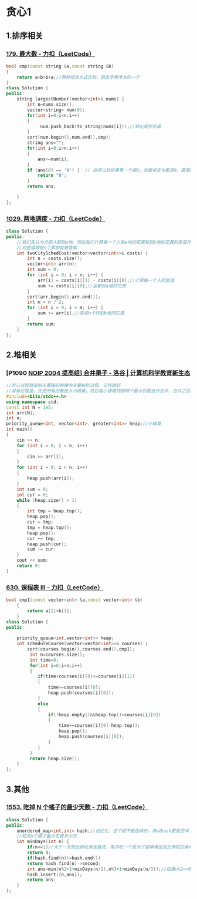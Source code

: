 # 贪心1

## 1.排序相关

### [179. 最大数 - 力扣（LeetCode）](https://leetcode.cn/problems/largest-number/)

```c++
bool cmp(const string &a,const string &b)
{
    return a+b>b+a;//两种组合方式比较，选出字典序大的一个
}
class Solution {
public:
    string largestNumber(vector<int>& nums) {
        int n=nums.size();
        vector<string> num(0);
        for(int i=0;i<n;i++)
        {
             num.push_back(to_string(nums[i]));//转化成字符串
        }
        sort(num.begin(),num.end(),cmp);
        string ans="";
        for(int i=0;i<n;i++)
        {
            ans+=num[i];
        }
        if (ans[0] == '0') {  // 排序过后如果第一个是0，后面肯定也都是0，直接输出0即可
            return "0";
        }
        return ans;

    }
};
```

### [1029. 两地调度 - 力扣（LeetCode）](https://leetcode.cn/problems/two-city-scheduling/submissions/597891783/)

```c++
class Solution {
public:
    //我们先认为全部人都到a地，然后我们计算每一个人到a地的花费和到b地的花费的差值作为从a地转到b地的花费，对差值从小到达排序，
    //对差值取前n个累加就是答案
    int twoCitySchedCost(vector<vector<int>>& costs) {
        int n = costs.size();
		vector<int> arr(n);
		int sum = 0;
		for (int i = 0; i < n; i++) {
			arr[i] = costs[i][1] - costs[i][0];//计算每一个人的差值
			sum += costs[i][0];//全都到a地的花费
		}
		sort(arr.begin(),arr.end());
		int m = n / 2;
		for (int i = 0; i < m; i++) {
			sum += arr[i];//取前n个转到b地的花费
		}
		return sum;
    }
};
```

## 2.堆相关

### [P1090 [NOIP 2004 提高组\] 合并果子 - 洛谷 | 计算机科学教育新生态](https://www.luogu.com.cn/problem/P1090)

```c++
//贪心过程就是哈夫曼编码构建哈夫曼树的过程，记住就好
//具体过程是，先把所有的数放入小根堆，然后取小根堆顶部两个最小的数进行合并，合并之后的结果就是当前最小的代价（每次累加），然后把合并完的数放入堆中，直到堆中只剩下一个数
#include<bits/stdc++.h>
using namespace std;
const int N = 1e5;
int arr[N];
int n;
priority_queue<int, vector<int>, greater<int>> heap;//小根堆
int main()
{
    cin >> n;
    for (int i = 0; i < n; i++)
    {
        cin >> arr[i];
    }
    for (int i = 0; i < n; i++)
    {
        heap.push(arr[i]);
    }
    int sum = 0;
    int cur = 0;
    while (heap.size() > 1)
    {
        int tmp = heap.top();
        heap.pop();
        cur = tmp;
        tmp = heap.top();
        heap.pop();
        cur += tmp;
        heap.push(cur);
        sum += cur;
    }
    cout << sum;
    return 0;
}
```

### [630. 课程表 III - 力扣（LeetCode）](https://leetcode.cn/problems/course-schedule-iii/description/)

```c++
bool cmp1(const vector<int> &a,const vector<int> &b)
    {
        return a[1]<b[1];
    }
class Solution {
public:
   
    priority_queue<int,vector<int>> heap;
    int scheduleCourse(vector<vector<int>>& courses) {
        sort(courses.begin(),courses.end(),cmp1); 
         int n=courses.size();
         int time=0;
         for(int i=0;i<n;i++)
         {
            if(time+courses[i][0]<=courses[i][1])
            {
                time+=courses[i][0];
                heap.push(courses[i][0]);
            }
            else
            {
                if(!heap.empty()&&heap.top()>courses[i][0])
                {
                    time+=courses[i][0]-heap.top();
                    heap.pop();
                    heap.push(courses[i][0]);
                }
            }
         }
         return heap.size();
    }
};
```

## 3.其他

### [1553. 吃掉 N 个橘子的最少天数 - 力扣（LeetCode）](https://leetcode.cn/problems/minimum-number-of-days-to-eat-n-oranges/)

```c++
class Solution {
public:
    unordered_map<int,int> hash;//记忆化，这个题不是连续的，所以hash更省空间
    //吃完n个橘子最少花费多少天
    int minDays(int n) {
        if(n<=1)//大于一天按比例吃肯定最优，每次吃一个是为了能够满足按比例吃的条件
        return n;
        if(hash.find(n)!=hash.end())
        return hash.find(n)->second;
        int ans=min(n%2+1+minDays(n/2),n%3+1+minDays(n/3));//如果n%2==0，直接就吃一半，如果等于1，我们先吃一个，就可以吃一半了，n%3同理，选最小的即可
        hash.insert({n,ans});
        return ans;
    }
};
```

